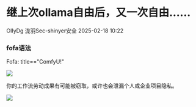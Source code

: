 #  继上次ollama自由后，又一次自由……   
OlIyDg  泷羽Sec-shinyer安全   2025-02-18 10:22  
  
### fofa语法  
  
Fofa: title=="ComfyU!"  
  
![](https://mmbiz.qpic.cn/mmbiz_jpg/pPTLsibKib2LgnTgCmeUJibFoKcnUZFuzzrRnns4ev8H49rtlw1mAUWciaSYB782B69aY5OsMN6stnJ6oXFgnibv3Sw/640?wx_fmt=jpeg&from=appmsg "")  
  
  
你的工作流劳动成果有可能被窃取，或许也会泄漏个人或企业项目隐私。  
  
  
![](https://mmbiz.qpic.cn/mmbiz_jpg/pPTLsibKib2LgnTgCmeUJibFoKcnUZFuzzrNiac6vjolVwuA4PTZaGt4m6PHiaRGJicQF5WxdFYVpa5emPVnfia3u57cA/640?wx_fmt=jpeg&from=appmsg "")  
  
  
